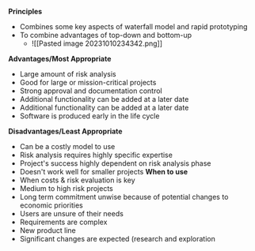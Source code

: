 **Principles**
- Combines some key aspects of waterfall model and rapid prototyping
- To combine advantages of top-down and bottom-up
	- ![[Pasted image 20231010234342.png]]

**Advantages/Most Appropriate**
- Large amount of risk analysis
- Good for large or mission-critical projects
- Strong approval and documentation control
- Additional functionality can be added at a later date
- Additional functionality can be added at a later date
- Software is produced early in the life cycle

**Disadvantages/Least Appropriate**
- Can be a costly model to use
- Risk analysis requires highly specific expertise
- Project's success highly dependent on risk analysis phase
- Doesn't work well for smaller projects
**When to use**
- When costs & risk evaluation is key
- Medium to high risk projects
- Long term commitment unwise because of potential changes to economic priorities
- Users are unsure of their needs
- Requirements are complex
- New product line
- Significant changes are expected (research and exploration